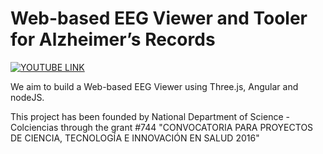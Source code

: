 # Web-based EEG Viewer and Tooler for Alzheimer’s Records

[![YOUTUBE LINK](http://img.youtube.com/vi/https://youtu.be/l_Jp4X6GhOc/0.jpg)](http://www.youtube.com/watch?v=https://youtu.be/l_Jp4X6GhOc "Video Demo")

We aim to build a Web-based EEG Viewer using Three.js, Angular and nodeJS.

This project has been founded by National Department of Science - Colciencias through the grant #744  "CONVOCATORIA PARA PROYECTOS DE CIENCIA, TECNOLOGÍA E INNOVACIÓN EN SALUD 2016"
